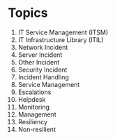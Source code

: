 # Topics

1. IT Service Management (ITSM)
2. IT Infrastructure Library (ITIL)
3. Network Incident
4. Server Incident
5. Other Incident
6. Security Incident
7. Incident Handling
8. Service Management
9. Escalations
10. Helpdesk
11. Monitoring
12. Management
13. Resiliency
14. Non-resilient